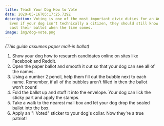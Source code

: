 ```yaml
---
title: Teach Your Dog How to Vote
date: 2020-05-16T05:17:25.729Z
description: Voting is one of the most important civic duties for an American.
  Even if your dog isn't technically a citizen, they should still know how to
  cast their ballot when the time comes.
image: img/dog-vote.png
---
```

*(This guide assumes paper mail-in ballot)*

1. Show your dog how to research candidates online on sites like Facebook and Reddit. 
2. Open the paper ballot and smooth it out so that your dog can see all of the names.
3. Using a number 2 pencil, help them fill out the bubble next to each name. Remember, if all of the bubbles aren't filled in then the ballot won't count!
4. Fold the ballot up and stuff it into the envelope. Your dog can lick the sticky part and apply the stamps. 
5. Take a walk to the nearest mail box and let your dog drop the sealed ballot into the box.
6. Apply an "I Voted" sticker to your dog's collar. Now they're a true patriot!